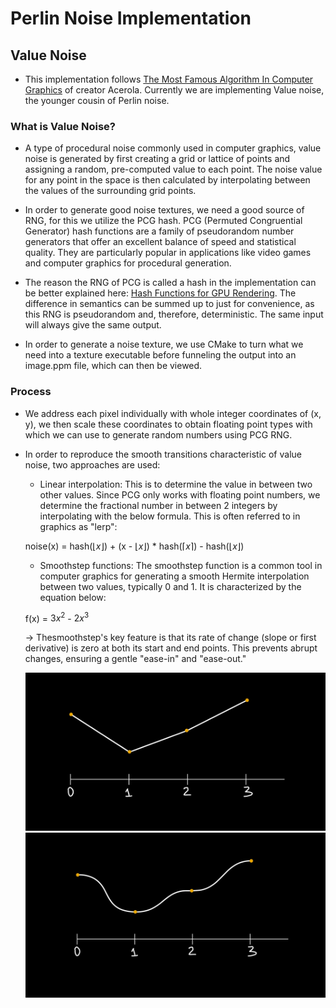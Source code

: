 # Perlin Noise Implementation
## Value Noise
- This implementation follows [The Most Famous Algorithm In Computer Graphics](https://youtu.be/DxUY42r_6Cg?si=EMIpu-lsAuPtuw90) of creator Acerola. Currently we are implementing Value noise, the younger cousin of Perlin noise.

### What is Value Noise?
- A type of procedural noise commonly used in computer graphics, value noise is generated by first creating a grid or lattice of points and assigning a random, pre-computed value to each point. The noise value for any point in the space is then calculated by interpolating between the values of the surrounding grid points.

- In order to generate good noise textures, we need a good source of RNG, for this we utilize the PCG hash. PCG (Permuted Congruential Generator) hash functions are a family of pseudorandom number generators that offer an excellent balance of speed and statistical quality. They are particularly popular in applications like video games and computer graphics for procedural generation.

- The reason the RNG of PCG is called a hash in the implementation can be better explained here: [Hash Functions for GPU Rendering](https://www.reedbeta.com/blog/hash-functions-for-gpu-rendering/). The difference in semantics can be summed up to just for convenience, as this RNG is pseudorandom and, therefore, deterministic. The same input will always give the same output.

- In order to generate a noise texture, we use CMake to turn what we need into a texture executable before funneling the output into an image.ppm file, which can then be viewed.

### Process
- We address each pixel individually with whole integer coordinates of (x, y), we then scale these coordinates to obtain floating point types with which we can use to generate random numbers using PCG RNG.

- In order to reproduce the smooth transitions characteristic of value noise, two approaches are used:
    + Linear interpolation: This is to determine the value in between two other values. Since PCG only works with floating point numbers, we determine the fractional number in between 2 integers by interpolating with the below formula. This is often referred to in graphics as "lerp":

    noise(x) = hash($\lfloor x \rfloor$) + (x - $\lfloor x \rfloor$) * hash($\lceil x \rceil$) - hash($\lfloor x \rfloor$)

    + Smoothstep functions: The smoothstep function is a common tool in computer graphics for generating a smooth Hermite interpolation between two values, typically 0 and 1. It is characterized by the equation below:
    
    f(x) = $3x^2$ - $2x^3$

    -> Thesmoothstep's key feature is that its rate of change (slope or first derivative) is zero at both its start and end points. This prevents abrupt changes, ensuring a gentle "ease-in" and "ease-out."

    ![before](./illus/image.png)
    ![alt text](./illus/image-2.png)


